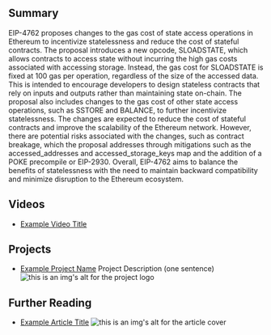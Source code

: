 ## Summary

EIP-4762 proposes changes to the gas cost of state access operations in Ethereum to incentivize statelessness and reduce the cost of stateful contracts. The proposal introduces a new opcode, SLOADSTATE, which allows contracts to access state without incurring the high gas costs associated with accessing storage. Instead, the gas cost for SLOADSTATE is fixed at 100 gas per operation, regardless of the size of the accessed data. This is intended to encourage developers to design stateless contracts that rely on inputs and outputs rather than maintaining state on-chain. The proposal also includes changes to the gas cost of other state access operations, such as SSTORE and BALANCE, to further incentivize statelessness. The changes are expected to reduce the cost of stateful contracts and improve the scalability of the Ethereum network. However, there are potential risks associated with the changes, such as contract breakage, which the proposal addresses through mitigations such as the accessed_addresses and accessed_storage_keys map and the addition of a POKE precompile or EIP-2930. Overall, EIP-4762 aims to balance the benefits of statelessness with the need to maintain backward compatibility and minimize disruption to the Ethereum ecosystem.

## Videos

- [Example Video Title](https://www.youtube.com/watch?v=TDGq4aeevgY)

## Projects

- [Example Project Name](https://xxxx.xxx/xxxxx) Project Description (one sentence) ![this is an img's alt for the project logo](https://xxxx.xxx/project-logo.xxx)

## Further Reading

- [Example Article Title](https://xxxx.xxx/xxxxx) ![this is an img's alt for the article cover](https://xxxx.xxx/article-cover.xxx)
